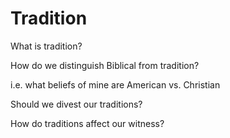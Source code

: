 # Tradition


What is tradition?


How do we distinguish Biblical from tradition?

  i.e. what beliefs of mine are American vs. Christian


Should we divest our traditions?


How do traditions affect our witness?
